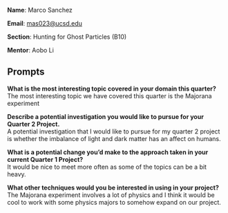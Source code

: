 
**Name**: Marco Sanchez

**Email**: mas023@ucsd.edu 

**Section**: Hunting for Ghost Particles (B10) 

**Mentor**: Aobo Li

## Prompts
**What is the most interesting topic covered in your domain this quarter?**  
The most interesting topic we have covered this quarter is the Majorana experiment

**Describe a potential investigation you would like to pursue for your Quarter 2 Project.**  
A potential investigation that I would like to pursue for my quarter 2 project is whether the imbalance of light and dark matter has an affect on humans.

**What is a potential change you’d make to the approach taken in your current Quarter 1 Project?**  
It would be nice to meet more often as some of the topics can be a bit heavy.

**What other techniques would you be interested in using in your project?**  
The Majorana experiment involves a lot of physics and I think it would be cool to work with some physics majors to somehow expand on our project.
